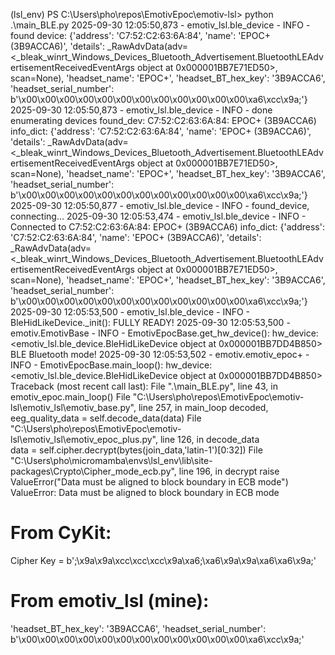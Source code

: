 (lsl_env) PS C:\Users\pho\repos\EmotivEpoc\emotiv-lsl> python .\main_BLE.py
2025-09-30 12:05:50,873 - emotiv_lsl.ble_device - INFO - found device: {'address': 'C7:52:C2:63:6A:84', 'name': 'EPOC+ (3B9ACCA6)', 'details': _RawAdvData(adv=<_bleak_winrt_Windows_Devices_Bluetooth_Advertisement.BluetoothLEAdvertisementReceivedEventArgs object at 0x000001BB7E71ED50>, scan=None), 'headset_name': 'EPOC+', 'headset_BT_hex_key': '3B9ACCA6', 'headset_serial_number': b'\x00\x00\x00\x00\x00\x00\x00\x00\x00\x00\x00\x00\xa6\xcc\x9a;'}
2025-09-30 12:05:50,873 - emotiv_lsl.ble_device - INFO - done enumerating devices found_dev: C7:52:C2:63:6A:84: EPOC+ (3B9ACCA6)        info_dict: {'address': 'C7:52:C2:63:6A:84', 'name': 'EPOC+ (3B9ACCA6)', 'details': _RawAdvData(adv=<_bleak_winrt_Windows_Devices_Bluetooth_Advertisement.BluetoothLEAdvertisementReceivedEventArgs object at 0x000001BB7E71ED50>, scan=None), 'headset_name': 'EPOC+', 'headset_BT_hex_key': '3B9ACCA6', 'headset_serial_number': b'\x00\x00\x00\x00\x00\x00\x00\x00\x00\x00\x00\x00\xa6\xcc\x9a;'}
2025-09-30 12:05:50,877 - emotiv_lsl.ble_device - INFO - found_device, connecting...
2025-09-30 12:05:53,474 - emotiv_lsl.ble_device - INFO - Connected to C7:52:C2:63:6A:84: EPOC+ (3B9ACCA6)       info_dict: {'address': 'C7:52:C2:63:6A:84', 'name': 'EPOC+ (3B9ACCA6)', 'details': _RawAdvData(adv=<_bleak_winrt_Windows_Devices_Bluetooth_Advertisement.BluetoothLEAdvertisementReceivedEventArgs object at 0x000001BB7E71ED50>, scan=None), 'headset_name': 'EPOC+', 'headset_BT_hex_key': '3B9ACCA6', 'headset_serial_number': b'\x00\x00\x00\x00\x00\x00\x00\x00\x00\x00\x00\x00\xa6\xcc\x9a;'}
2025-09-30 12:05:53,500 - emotiv_lsl.ble_device - INFO - BleHidLikeDevice._init(): FULLY READY!
2025-09-30 12:05:53,500 - emotiv.EmotivBase - INFO - EmotivEpocBase.get_hw_device(): hw_device: <emotiv_lsl.ble_device.BleHidLikeDevice object at 0x000001BB7DD4B850>
BLE Bluetooth mode!
2025-09-30 12:05:53,502 - emotiv.emotiv_epoc+ - INFO - EmotivEpocBase.main_loop(): hw_device: <emotiv_lsl.ble_device.BleHidLikeDevice object at 0x000001BB7DD4B850>  
Traceback (most recent call last):
  File ".\main_BLE.py", line 43, in <module>
    emotiv_epoc.main_loop()
  File "C:\Users\pho\repos\EmotivEpoc\emotiv-lsl\emotiv_lsl\emotiv_base.py", line 257, in main_loop
    decoded, eeg_quality_data = self.decode_data(data)
  File "C:\Users\pho\repos\EmotivEpoc\emotiv-lsl\emotiv_lsl\emotiv_epoc_plus.py", line 126, in decode_data      
    data = self.cipher.decrypt(bytes(join_data,'latin-1')[0:32])
  File "C:\Users\pho\micromamba\envs\lsl_env\lib\site-packages\Crypto\Cipher\_mode_ecb.py", line 196, in decrypt
    raise ValueError("Data must be aligned to block boundary in ECB mode")
ValueError: Data must be aligned to block boundary in ECB mode


# From CyKit:
  Cipher Key = b';\x9a\x9a\xcc\xcc\xcc\x9a\xa6;\xa6\x9a\x9a\xa6\xa6\x9a;'

# From emotiv_lsl (mine):
'headset_BT_hex_key': '3B9ACCA6', 'headset_serial_number': b'\x00\x00\x00\x00\x00\x00\x00\x00\x00\x00\x00\x00\xa6\xcc\x9a;'

